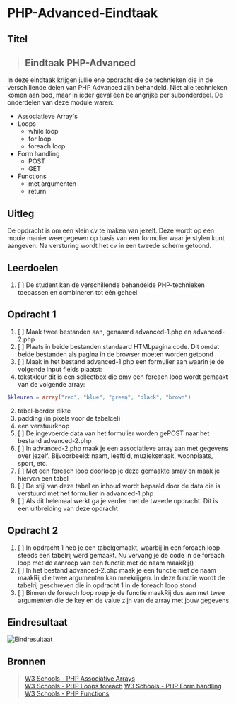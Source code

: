 # PHP-Advanced-Eindtaak

## Titel

> ## Eindtaak PHP-Advanced

In deze eindtaak krijgen jullie ene opdracht die de technieken die in de verschillende delen van PHP Advanced zijn behandeld. Niet alle technieken komen aan bod, maar in ieder geval één belangrijke per subonderdeel. De onderdelen van deze module waren:

- Associatieve Array's
- Loops
    - while loop
    - for loop
    - foreach loop
- Form handling
    - POST
    - GET
- Functions 
    - met argumenten
    - return

## Uitleg

De opdracht is om een klein cv te maken van jezelf. Deze wordt op een mooie manier weergegeven op basis van een formulier waar je stylen kunt aangeven. Na versturing wordt het cv in een tweede scherm getoond.



## Leerdoelen

1. [ ] De student kan de verschillende behandelde PHP-technieken toepassen en combineren tot één geheel

## Opdracht 1


1. [ ] Maak twee bestanden aan, genaamd advanced-1.php en advanced-2.php
2. [ ] Plaats in beide bestanden standaard HTMLpagina code. Dit omdat beide bestanden als pagina in de browser moeten worden getoond
3. [ ] Maak in het bestand advanced-1.php een formulier aan waarin je de volgende input fields plaatst:
1. tekstkleur 
dit is een sellectbox die dmv een foreach loop wordt gemaakt van de volgende array:
~~~php
$kleuren = array("red", "blue", "green", "black", "brown")
~~~
2. tabel-border dikte
3. padding (in pixels voor de tabelcel)
4. een verstuurknop
4. [ ] De ingevoerde data van het formulier worden gePOST naar het bestand advanced-2.php
5. [ ] In advanced-2.php maak je een associatieve array aan met gegevens over jezelf. Bijvoorbeeld: naam, leeftijd, muzieksmaak, woonplaats, sport, etc.
6. [ ] Met een foreach loop doorloop je deze gemaakte array en maak je hiervan een tabel
7. [ ] De stijl van deze tabel en inhoud wordt bepaald door de data die is verstuurd met het formulier in advanced-1.php
8. [ ] Als dit helemaal werkt ga je verder met de tweede opdracht. Dit is een uitbreiding van deze opdracht

## Opdracht 2

1. [ ] In opdracht 1 heb je een tabelgemaakt, waarbij in een foreach loop steeds een tabelrij werd gemaakt. Nu vervang je de code in de foreach loop met de aanroep van een functie met de naam maakRij()
2. [ ] In het bestand advanced-2.php maak je een functie met de naam maakRij die twee argumenten kan meekrijgen. In deze functie wordt de tabelrij geschreven die in opdracht 1 in de foreach loop stond
3. [ ] Binnen de foreach loop roep je de functie maakRij dus aan met twee argumenten die de key en de value zijn van de array met jouw gegevens

## Eindresultaat

![Eindresultaat](https://github.com/ROC-van-Amsterdam-College-Amstelland/PHP-ADVANCED/blob/master/opdracht/images/resultaat.png)

## Bronnen

> [W3 Schools - PHP Associative Arrays](https://www.w3schools.com/php/php_arrays_associative.asp)  
> [W3 Schools - PHP Loops foreach](https://www.w3schools.com/php/php_looping_foreach.asp)
> [W3 Schools - PHP Form handling](https://www.w3schools.com/php/php_forms.asp)
> [W3 Schools - PHP Functions](https://www.w3schools.com/php/php_functions.asp)
